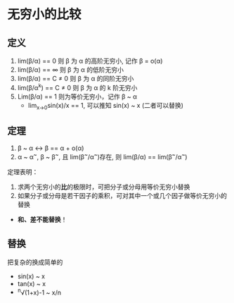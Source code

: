 # 无穷小的比较
## 定义
1. lim(β/α) == 0 则 β 为 α 的高阶无穷小, 记作 β = o(α)
2. lim(β/α) == ∞ 则 β 为 α 的低阶无穷小
3. lim(β/α) == C ≠ 0 则 β 为 α 的同阶无穷小
4. lim(β/α<sup>k</sup>) == C ≠ 0 则 β 为 α 的 k 阶无穷小
5. Lim(β/α) == 1 则为等价无穷小，记作 β ~ α
    * lim<sub>x→0</sub>sin(x)/x == 1, 可以推知 sin(x) ~ x (二者可以替换)

## 定理
1. β ~ α ↔ β == α + o(α)
2. α ~ α<sup>~</sup>, β ~ β<sup>~</sup>, 且 lim(β<sup>~</sup>/α<sup>~</sup>)存在, 则 lim(β/α) == lim(β<sup>~</sup>/α<sup>~</sup>)

定理表明：
1. 求两个无穷小的**比**的极限时，可把分子或分母用等价无穷小替换
2. 如果分子或分母是若干因子的乘积，可对其中一个或几个因子做等价无穷小的替换
* **和、差不能替换**！

## 替换
把复杂的换成简单的
* sin(x) ~ x
* tan(x) ~ x
* <sup>n</sup>√(1+x)-1 ~ x/n